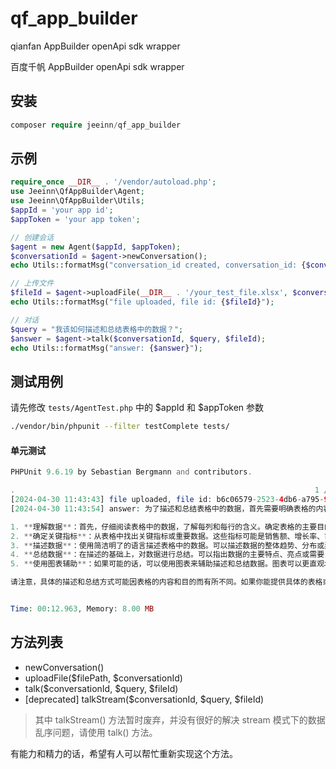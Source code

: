 # qf_app_builder
qianfan AppBuilder openApi sdk wrapper

百度千帆 AppBuilder openApi sdk wrapper

## 安装
```php
composer require jeeinn/qf_app_builder
```

## 示例
```php
require_once __DIR__ . '/vendor/autoload.php';
use Jeeinn\QfAppBuilder\Agent;
use Jeeinn\QfAppBuilder\Utils;
$appId = 'your app id';
$appToken = 'your app token';

// 创建会话
$agent = new Agent($appId, $appToken);
$conversationId = $agent->newConversation();
echo Utils::formatMsg("conversation_id created, conversation_id: {$conversationId}");

// 上传文件
$fileId = $agent->uploadFile(__DIR__ . '/your_test_file.xlsx', $conversationId);
echo Utils::formatMsg("file uploaded, file id: {$fileId}");

// 对话
$query = "我该如何描述和总结表格中的数据？";
$answer = $agent->talk($conversationId, $query, $fileId);
echo Utils::formatMsg("answer: {$answer}");

```

## 测试用例

请先修改 `tests/AgentTest.php` 中的 $appId 和 $appToken 参数

```bash
./vendor/bin/phpunit --filter testComplete tests/
```

#### 单元测试
```php
PHPUnit 9.6.19 by Sebastian Bergmann and contributors.

.                                                                   1 / 1 (100%)[2024-04-30 11:43:42] conversation_id created, conversation_id: 19a40e06-1729-42e1-a039-a37bbcdf80a5
[2024-04-30 11:43:43] file uploaded, file id: b6c06579-2523-4db6-a795-92d60a609657
[2024-04-30 11:43:54] answer: 为了描述和总结表格中的数据，首先需要明确表格的内容和目的。你可以使用以下步骤来进行描述和总结：

1. **理解数据**：首先，仔细阅读表格中的数据，了解每列和每行的含义。确定表格的主要目的和展示的信息。
2. **确定关键指标**：从表格中找出关键指标或重要数据。这些指标可能是销售额、增长率、市场份额等，根据表格的目的和内容来确定。
3. **描述数据**：使用简洁明了的语言描述表格中的数据。可以描述数据的整体趋势、分布或异常值等。
4. **总结数据**：在描述的基础上，对数据进行总结。可以指出数据的主要特点、亮点或需要关注的问题。
5. **使用图表辅助**：如果可能的话，可以使用图表来辅助描述和总结数据。图表可以更直观地展示数据的趋势和关系。

请注意，具体的描述和总结方式可能因表格的内容和目的而有所不同。如果你能提供具体的表格或数据示例，我可以为你提供更具体的建议。


Time: 00:12.963, Memory: 8.00 MB
```

## 方法列表

* newConversation()
* uploadFile($filePath, $conversationId)
* talk($conversationId, $query, $fileId)
* [deprecated] talkStream($conversationId, $query, $fileId)

> 其中 talkStream() 方法暂时废弃，并没有很好的解决 stream 模式下的数据乱序问题，请使用 talk() 方法。

有能力和精力的话，希望有人可以帮忙重新实现这个方法。